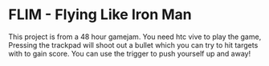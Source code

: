 # FLIM - Flying Like Iron Man
This project is from a 48 hour gamejam. You need htc vive to play the game, Pressing the trackpad will shoot out a bullet which you can try to hit targets with to gain score. You can use the trigger to push yourself up and away!
